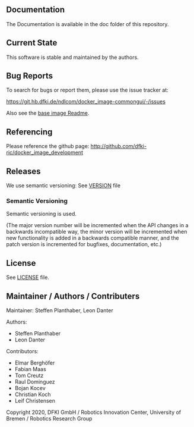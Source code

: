 ## Documentation

The Documentation is available in the doc folder of this repository.

## Current State

This software is stable and maintained by the authors.

## Bug Reports

To search for bugs or report them, please use the issue tracker at:

https://git.hb.dfki.de/ndlcom/docker_image-commongui/-/issues

Also see the [base image Readme](image_setup/01_base_images/Readme.md).

## Referencing

Please reference the github page: http://github.com/dfki-ric/docker_image_development

## Releases

We use semantic versioning: See [VERSION](VERSION) file

### Semantic Versioning

Semantic versioning is used.

(The major version number will be incremented when the API changes in a backwards incompatible way, the minor
version will be incremented when new functionality is added in a backwards compatible manner, and the patch version is incremented for bugfixes, documentation, etc.)

## License

See [LICENSE](LICENSE) file.

## Maintainer / Authors / Contributers

Maintainer: Steffen Planthaber, Leon Danter

Authors:

* Steffen Planthaber
* Leon Danter

Contributors:

* Elmar Berghöfer
* Fabian Maas
* Tom Creutz
* Raul Dominguez
* Bojan Kocev
* Christian Koch
* Leif Christensen

Copyright 2020, DFKI GmbH / Robotics Innovation Center, University of Bremen / Robotics Research Group
